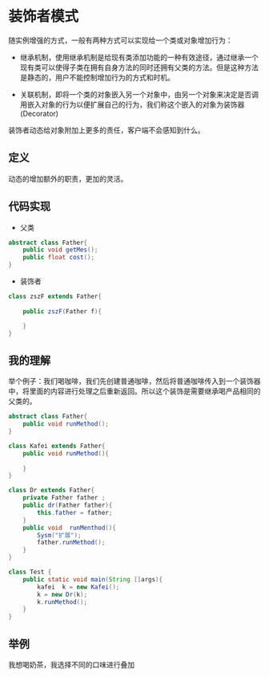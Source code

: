 # 装饰者模式

随实例增强的方式，一般有两种方式可以实现给一个类或对象增加行为：

- 继承机制，使用继承机制是给现有类添加功能的一种有效途径，通过继承一个现有类可以使得子类在拥有自身方法的同时还拥有父类的方法。但是这种方法是静态的，用户不能控制增加行为的方式和时机。

- 关联机制，即将一个类的对象嵌入另一个对象中，由另一个对象来决定是否调用嵌入对象的行为以便扩展自己的行为，我们称这个嵌入的对象为装饰器(Decorator)

装饰者动态给对象附加上更多的责任，客户端不会感知到什么。

## 定义

动态的增加额外的职责，更加的灵活。

## 代码实现

- 父类

```java
abstract class Father{
    public void getMes();
    public float cost();
}
```

- 装饰者

```java
class zszF extends Father{
    
    public zszF(Father f){

    }
}
```

## 我的理解

举个例子：我们喝咖啡，我们先创建普通咖啡，然后将普通咖啡传入到一个装饰器中，将里面的内容进行处理之后重新返回。所以这个装饰是需要继承喝产品相同的父类的。

```java
abstract class Father{
    public void runMethod();
}
```
```java
class Kafei extends Father{
    public void runMethod(){
        
    }
}
```

```java
class Dr extends Father{
    private Father father ;
    public dr(Father father){
        this.father = father;
    }
    public void  runMenthod(){
        Sysm("扩展");
        father.runMethod();
    }
}
```
```java
class Test {
    public static void main(String []args){
        kafei  k = new Kafei();
        k = new Dr(k);
        k.runMethod();
    }
}
```

## 举例

我想喝奶茶，我选择不同的口味进行叠加
